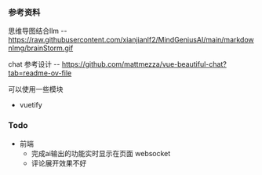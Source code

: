 ### 参考资料
思维导图结合llm -- https://raw.githubusercontent.com/xianjianlf2/MindGeniusAI/main/markdownImg/brainStorm.gif

chat 参考设计 -- https://github.com/mattmezza/vue-beautiful-chat?tab=readme-ov-file

可以使用一些模块
- vuetify

### Todo
- 前端
    - 完成ai输出的功能实时显示在页面 websocket
    - 评论展开效果不好
